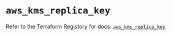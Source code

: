 # `aws_kms_replica_key`

Refer to the Terraform Registory for docs: [`aws_kms_replica_key`](https://registry.terraform.io/providers/hashicorp/aws/4.64.0/docs/resources/kms_replica_key).
